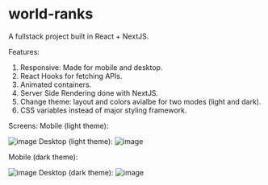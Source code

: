 # world-ranks
A fullstack project built in React + NextJS.

Features:
1. Responsive: Made for mobile and desktop.
2. React Hooks for fetching APIs.
3. Animated containers.
4. Server Side Rendering done with NextJS.
5. Change theme: layout and colors avialbe for two modes (light and dark).
6. CSS variables instead of major styling framework.

Screens:
Mobile (light theme):

![image](https://user-images.githubusercontent.com/12135464/119342188-98cdce80-bc8c-11eb-8767-e67cd63ef3bb.png)
Desktop (light theme):
![image](https://user-images.githubusercontent.com/12135464/119342221-a71bea80-bc8c-11eb-877e-c0d854ea53cb.png)

Mobile (dark theme):

![image](https://user-images.githubusercontent.com/12135464/119342274-bf8c0500-bc8c-11eb-9948-735125e7160a.png)
Desktop (dark theme):
![image](https://user-images.githubusercontent.com/12135464/119342298-c7e44000-bc8c-11eb-961a-1c67d6b7dca9.png)
